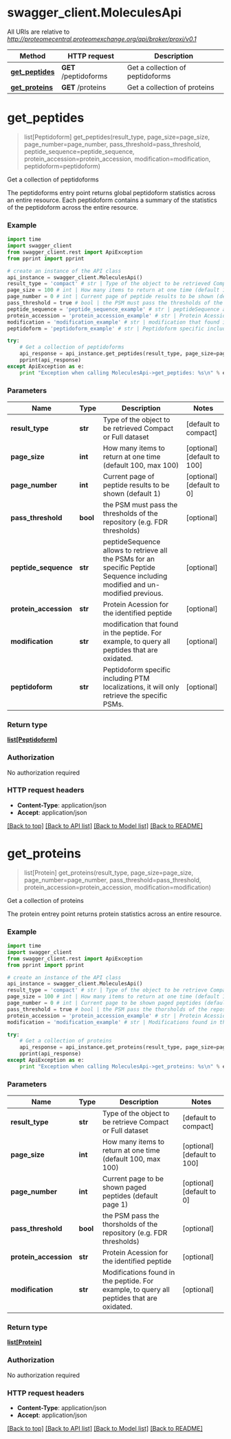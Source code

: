 # swagger_client.MoleculesApi

All URIs are relative to *http://proteomecentral.proteomexchange.org/api/broker/proxi/v0.1*

Method | HTTP request | Description
------------- | ------------- | -------------
[**get_peptides**](MoleculesApi.md#get_peptides) | **GET** /peptidoforms | Get a collection of peptidoforms
[**get_proteins**](MoleculesApi.md#get_proteins) | **GET** /proteins | Get a collection of proteins


# **get_peptides**
> list[Peptidoform] get_peptides(result_type, page_size=page_size, page_number=page_number, pass_threshold=pass_threshold, peptide_sequence=peptide_sequence, protein_accession=protein_accession, modification=modification, peptidoform=peptidoform)

Get a collection of peptidoforms

The peptidoforms entry point returns global peptidoform statistics across an entire resource. Each peptidoform contains a summary of the statistics of the peptidoform across the entire resource.

### Example 
```python
import time
import swagger_client
from swagger_client.rest import ApiException
from pprint import pprint

# create an instance of the API class
api_instance = swagger_client.MoleculesApi()
result_type = 'compact' # str | Type of the object to be retrieved Compact or Full dataset (default to compact)
page_size = 100 # int | How many items to return at one time (default 100, max 100) (optional) (default to 100)
page_number = 0 # int | Current page of peptide results to be shown (default 1) (optional) (default to 0)
pass_threshold = true # bool | the PSM must pass the thresholds of the repository (e.g. FDR thresholds) (optional)
peptide_sequence = 'peptide_sequence_example' # str | peptideSequence allows to retrieve all the PSMs for an specific Peptide Sequence including modified and un-modified previous. (optional)
protein_accession = 'protein_accession_example' # str | Protein Acession for the identified peptide (optional)
modification = 'modification_example' # str | modification that found in the peptide. For example, to query all peptides that are oxidated. (optional)
peptidoform = 'peptidoform_example' # str | Peptidoform specific including PTM localizations, it will only retrieve the specific PSMs. (optional)

try: 
    # Get a collection of peptidoforms
    api_response = api_instance.get_peptides(result_type, page_size=page_size, page_number=page_number, pass_threshold=pass_threshold, peptide_sequence=peptide_sequence, protein_accession=protein_accession, modification=modification, peptidoform=peptidoform)
    pprint(api_response)
except ApiException as e:
    print "Exception when calling MoleculesApi->get_peptides: %s\n" % e
```

### Parameters

Name | Type | Description  | Notes
------------- | ------------- | ------------- | -------------
 **result_type** | **str**| Type of the object to be retrieved Compact or Full dataset | [default to compact]
 **page_size** | **int**| How many items to return at one time (default 100, max 100) | [optional] [default to 100]
 **page_number** | **int**| Current page of peptide results to be shown (default 1) | [optional] [default to 0]
 **pass_threshold** | **bool**| the PSM must pass the thresholds of the repository (e.g. FDR thresholds) | [optional] 
 **peptide_sequence** | **str**| peptideSequence allows to retrieve all the PSMs for an specific Peptide Sequence including modified and un-modified previous. | [optional] 
 **protein_accession** | **str**| Protein Acession for the identified peptide | [optional] 
 **modification** | **str**| modification that found in the peptide. For example, to query all peptides that are oxidated. | [optional] 
 **peptidoform** | **str**| Peptidoform specific including PTM localizations, it will only retrieve the specific PSMs. | [optional] 

### Return type

[**list[Peptidoform]**](Peptidoform.md)

### Authorization

No authorization required

### HTTP request headers

 - **Content-Type**: application/json
 - **Accept**: application/json

[[Back to top]](#) [[Back to API list]](../README.md#documentation-for-api-endpoints) [[Back to Model list]](../README.md#documentation-for-models) [[Back to README]](../README.md)

# **get_proteins**
> list[Protein] get_proteins(result_type, page_size=page_size, page_number=page_number, pass_threshold=pass_threshold, protein_accession=protein_accession, modification=modification)

Get a collection of proteins

The protein entrey point returns protein statistics across an entire resource.

### Example 
```python
import time
import swagger_client
from swagger_client.rest import ApiException
from pprint import pprint

# create an instance of the API class
api_instance = swagger_client.MoleculesApi()
result_type = 'compact' # str | Type of the object to be retrieve Compact or Full dataset (default to compact)
page_size = 100 # int | How many items to return at one time (default 100, max 100) (optional) (default to 100)
page_number = 0 # int | Current page to be shown paged peptides (default page 1) (optional) (default to 0)
pass_threshold = true # bool | the PSM pass the thorsholds of the repository (e.g. FDR thresholds) (optional)
protein_accession = 'protein_accession_example' # str | Protein Acession for the identified peptide (optional)
modification = 'modification_example' # str | Modifications found in the peptide. For example, to query all peptides that are oxidated. (optional)

try: 
    # Get a collection of proteins
    api_response = api_instance.get_proteins(result_type, page_size=page_size, page_number=page_number, pass_threshold=pass_threshold, protein_accession=protein_accession, modification=modification)
    pprint(api_response)
except ApiException as e:
    print "Exception when calling MoleculesApi->get_proteins: %s\n" % e
```

### Parameters

Name | Type | Description  | Notes
------------- | ------------- | ------------- | -------------
 **result_type** | **str**| Type of the object to be retrieve Compact or Full dataset | [default to compact]
 **page_size** | **int**| How many items to return at one time (default 100, max 100) | [optional] [default to 100]
 **page_number** | **int**| Current page to be shown paged peptides (default page 1) | [optional] [default to 0]
 **pass_threshold** | **bool**| the PSM pass the thorsholds of the repository (e.g. FDR thresholds) | [optional] 
 **protein_accession** | **str**| Protein Acession for the identified peptide | [optional] 
 **modification** | **str**| Modifications found in the peptide. For example, to query all peptides that are oxidated. | [optional] 

### Return type

[**list[Protein]**](Protein.md)

### Authorization

No authorization required

### HTTP request headers

 - **Content-Type**: application/json
 - **Accept**: application/json

[[Back to top]](#) [[Back to API list]](../README.md#documentation-for-api-endpoints) [[Back to Model list]](../README.md#documentation-for-models) [[Back to README]](../README.md)

